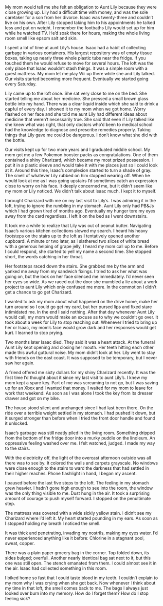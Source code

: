 My mom would tell me she felt an obligation to Aunt Lily because they were close growing up. Lily had a difficult time with money, and was the sole caretaker for a son from her divorce. Isaac was twenty-three and couldn’t live on his own. After Lily stopped taking him to his appointments he talked less and put on weight. I remember the footbaths Lily would set up for him while he watched TV. He’d soak there for hours, making the whole living room smell like epsom salt and skin.

I spent a lot of time at aunt Lily’s house. Isaac had a habit of collecting garbage in various containers. His largest repository was of empty tissue boxes, taking up nearly three whole plastic tubs near the fridge. If you touched them he would refuse to move for several hours. The loft was the only place that Isaac wouldn’t stash things. It was a simple room with a guest mattress. My mom let me play Wii up there while she and Lily talked. Our visits started becoming more frequent. Eventually we started going every Saturday.

Lily came up to the loft once. She sat very close to me on the bed. She started telling me about her medicine. She pressed a small brown glass bottle into my hand. There was a clear liquid inside which she said to drink a capful of every day. I showed it to my mom when we got home. Worry flashed on her face and she told me aunt Lily had different ideas about medicine that weren’t necessarily true. She said that even if Lily talked like she knew what was right, that only doctors who’d been to medical school had the knowledge to diagnose and prescribe remedies properly. Taking things that Lily gave me could be dangerous. I don’t know what she did with the bottle.

Our visits kept up for two more years and I graduated middle school. My mom got me a few Pokemon booster packs as congratulations. One of them contained a shiny Charizard, which became my most prized possession. I put it in a plastic sleeve and would take it with me places just so I could look at it. Around this time, Isaac’s complexion started to turn a shade of gray. The smell of whatever Lily rubbed on him stopped wearing off. When he would look at me as I was going upstairs I’d sometimes catch an expression close to worry on his face. It deeply concerned me, but it didn’t seem like my mom or Lily noticed. We didn’t talk about Isaac much. I kept it to myself.

I brought Charizard with me on my last visit to Lily’s. I was admiring it in the loft, trying to ignore the rumbling in my stomach. Aunt Lily only had PB&Js which I had grown tired of months ago. Eventually my hunger tore my eyes away from the card regardless. I left it on the bed as I went downstairs.

It took me a while to realize that Lily was out of peanut butter. Navigating Isaac’s various kitchen collections slowed my search. I heard his heavy footsteps on the stairs up to the loft as I tentatively opened another cupboard. A minute or two later, as I slathered two slices of white bread with a generous helping of grape jelly, I heard my mom call up to me. Before I could respond, she started to yell my name a second time. She stopped short, the words catching in her throat.

Her footsteps raced down the stairs. She grabbed me by the arm and yanked me away from my sandwich fixings. I tried to ask her what was going on, but the look on her face silenced me immediately. I’d never seen her eyes so wide. As we raced out the door she mumbled a lie about a work project to aunt Lily which only confused me more. In the commotion I didn’t get a chance to go get Charizard.

I wanted to ask my mom about what happened on the drive home, make her turn around so I could go get my card, but her pursed lips and fixed stare intimidated me. In the end I said nothing. After that day whenever Aunt Lily would call, my mom would make an excuse as to why we couldn’t go over. It took about a week for Lily to stop reaching out. Whenever I tried to bring up her or Isaac, my mom’s face would grow dark and her responses would get kurt. I learned to stop prying.

Two months later Isaac died. They said it was a heart attack. At the funeral Aunt Lily kept opening and closing her mouth. Her teeth hitting each other made this awful guttural noise. My mom didn’t look at her. Lily went to stay with friends on the east coast. It was supposed to be temporary, but I never saw her again.

A friend offered me sixty dollars for my shiny Charizard recently. It was the first time I’d thought about it since my last visit to aunt Lily’s. I knew my mom kept a spare key. Part of me was screaming to not go, but I was saving up for an Xbox and I wanted that money. I waited for my mom to leave for work that weekend. As soon as I was alone I took the key from its dresser drawer and got on my bike.

The house stood silent and unchanged since I had last been there. On the ride over a terrible weight settled in my stomach. I had pushed it down, but it surged stronger than before when I tried the front door handle and found it unlocked. 

Isaac’s garbage was still neatly piled in the living room. Something dripped from the bottom of the fridge door into a murky puddle on the linoleum. An oppressive feeling washed over me. I felt watched, judged. I made my way to the stairs.

With the electricity off, the light of the overcast afternoon outside was all there was to see by. It colored the walls and carpets grayscale. No windows were close enough to the stairs to ward the darkness that had settled in their higher reaches. Phone flashlight in hand, I began my ascent.

I paused before the last five steps to the loft. The feeling in my stomach grew heavier. I hadn’t gone high enough to see into the room, the window was the only thing visible to me. Dust hung in the air. It took a surprising amount of courage to push myself forward. I stopped on the penultimate step.

The mattress was covered with a wide sickly yellow stain. I didn’t see my Charizard where I’d left it. My heart started pounding in my ears. As soon as I stopped holding my breath I noticed the smell.

It was thick and penetrating, invading my nostrils, making my eyes water. I’d never experienced anything like it before: Chlorine in a stagnant pool, sweat, copper. 

There was a plain paper grocery bag in the corner. Top folded down, its sides bulged; overfull. Another nearly identical bag sat next to it, but this one was still open. The stench emanated from them. I could almost see it in the air. Isaac had collected something in this room.

I biked home so fast that I could taste blood in my teeth. I couldn’t explain to my mom why I was crying when she got back. Now whenever I think about my time in that loft, the smell comes back to me. The bags I always just looked over burn into my memory. How do I forget them? How do I stop feeling sick?